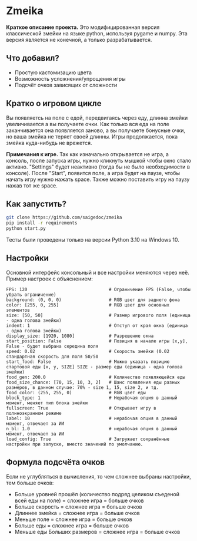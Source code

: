 # Zmeika

**Краткое описание проекта.**
Это модифицированная версия классической змейки на языке python, используя pygame и numpy. Эта версия является не конечной, а только разрабатывается.

## Что добавил?

- Простую кастомизацию цвета
- Возможность усложнения/упрощения игры
- Подсчёт очков зависящих от сложности

## Кратко о игровом цикле

Вы появляетсь на поле с едой, передвигаясь через еду, длинна змейки увеличивается а вы получаете очки. Как только вся еда на поле заканчивается она появляется заново, а вы получаете бонусные очки, но ваша змейка не теряет своей длинны. Игры продолжается, пока змейка куда-нибудь не врежется.

**Примечания к игре.**
Так как изначально открывается не игра, а консоль, после запуска игры, нужно кликнуть мышкой чтобы окно стало активно. "Settings" будет неактивно (тогда бы не было необходимости в консоле). После "Start", появится поле, а игра будет на паузе, чтобы начать игру нужно нажать space. Также можно поставить игру на паузу нажав тот же space.

## Как запустить?
```bash
git clone https://github.com/saigedoc/zmeika
pip install -r requirements
python start.py
```
Тесты были проведены только на версии Python 3.10 на Windows 10.

## Настройки

Основной интерфейс консольный и все настройки меняются через неё. Пример настроек с объяснением:
```zmeika settings
FPS: 120                               # Ограничение FPS (False, чтобы убрать ограничение)
background: (0, 0, 0)                  # RGB цвет для заднего фона
color: [255, 0, 255]                   # RGB цвет для основных элементов
size: [50, 50]                         # Размер игрового поля (единица - одна голова змейки)
indent: 1                              # Отступ от края окна (единица - одна голова змейки)
display_size: [1920, 1080]             # Разрешение окна
start_position: False                  # Позиция в начале игры [x,y], False - будет выбрана середина поля
speed: 0.02                            # Скорость змейки (0.02 стандартная скорость для поля 50/50
start_food: False                      # Можно указать позицию стартовой еды [x, y, SIZE] SIZE - размер еды (единица - одна голова змейки)
food_gen: 200.0                        # Количество появляющейся еды
food_size_chance: [70, 15, 10, 3, 2]   # Шанс появления еды разных размеров, в данном случае: 70% - size 1, 15, size 2, и тд.
food_color: (255, 255, 0)              # RGB цвет еды
block_type: 1                          # Нерабочая опция в данный момент, меняет тип блока змейки
fullscreen: True                       # Открывает игру в полнноэкранном режиме
label: 10                              # нерабочая опция в данный момент, отвечает за ИИ
n_bl: 1.0                              # нерабочая опция в данный момент, отвечает за ИИ
load_config: True                      # Загружает сохранённые настройки при запуске, вместо значений по умолчанию.
```

## Формула подсчёта очков

Если не углубляться в вычисления, то чем сложнее выбраны настройки, тем больше очков:
- Больше уровней прошёл (количество подряд целиком съеденой всей еды на поле) = сложнее игра = больше очков
- Больше скорость = сложнее игра = больше очков
- Длиннее змейка = сложнее игра = больше очков
- Меньше поле = сложнее игра = больше очков
- Больше еды = сложнее игра = больше очков
- Меньше еды Больших размеров = сложнее игра = больше очков

